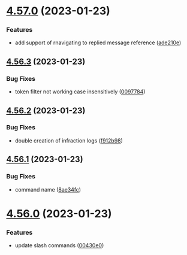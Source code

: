 # [4.57.0](https://github.com/onesoft-sudo/sudobot/compare/v4.56.3...v4.57.0) (2023-01-23)


### Features

* add support of rnavigating to replied message reference ([ade210e](https://github.com/onesoft-sudo/sudobot/commit/ade210e1b430eac9fedd9092d987a1c496de7ac1))



## [4.56.3](https://github.com/onesoft-sudo/sudobot/compare/v4.56.2...v4.56.3) (2023-01-23)


### Bug Fixes

* token filter not working case insensitively ([0097784](https://github.com/onesoft-sudo/sudobot/commit/0097784ff66f665e071649abed16d116aa475bbd))



## [4.56.2](https://github.com/onesoft-sudo/sudobot/compare/v4.56.1...v4.56.2) (2023-01-23)


### Bug Fixes

* double creation of infraction logs ([f912b98](https://github.com/onesoft-sudo/sudobot/commit/f912b984d5c0ef3a70983fc09910d27d23ceecc8))



## [4.56.1](https://github.com/onesoft-sudo/sudobot/compare/v4.56.0...v4.56.1) (2023-01-23)


### Bug Fixes

* command name ([8ae34fc](https://github.com/onesoft-sudo/sudobot/commit/8ae34fc63ae032f489e4745b6b1870619c36087a))



# [4.56.0](https://github.com/onesoft-sudo/sudobot/compare/v4.55.0...v4.56.0) (2023-01-23)


### Features

* update slash commands ([00430e0](https://github.com/onesoft-sudo/sudobot/commit/00430e0fbaee6c9737ae2bd04a20428cb89c390d))



